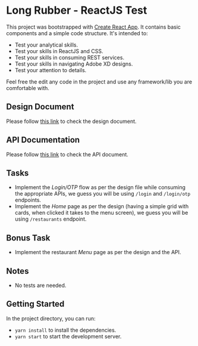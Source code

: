 # Long Rubber - ReactJS Test

This project was bootstrapped with [Create React App](https://github.com/facebook/create-react-app). It contains basic components and a simple code structure. It's intended to:

* Test your analytical skills.
* Test your skills in ReactJS and CSS.
* Test your skills in consuming REST services.
* Test your skills in navigating Adobe XD designs.
* Test your attention to details.

Feel free the edit any code in the project and use any framework/lib you are comfortable with.

## Design Document

Please follow [this link](https://xd.adobe.com/view/c12b6a19-ab27-4512-bcf1-ee76a9cee2c9-9478/grid?fbclid=IwAR3otlw3925kbPi7XV_DlNm0-V7y4Gerx7_yoolIHN9kXF73yL1m38GdHis) to check the design document.

## API Documentation

Please follow [this link](https://gist.github.com/bass3l/9002f6bc7fe1a629155470aa80480cb9) to check the API document.

## Tasks

* Implement the *Login/OTP* flow as per the design file while consuming the appropriate APIs, we guess you will be using `/login` and `/login/otp` endpoints.
* Implement the *Home* page as per the design (having a simple grid with cards, when clicked it takes to the menu screen), we guess you will be using `/restaurants` endpoint.

## Bonus Task

* Implement the restaurant *Menu* page as per the design and the API.

## Notes

* No tests are needed.

## Getting Started

In the project directory, you can run:

* `yarn install` to install the dependencies.
* `yarn start` to start the development server.
